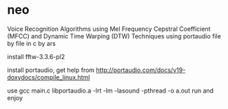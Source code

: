 # neo
Voice Recognition Algorithms using Mel Frequency Cepstral Coefficient (MFCC) and Dynamic Time Warping (DTW) Techniques
using portaudio file by file in c by ars

install fftw-3.3.6-pl2 

install portaudio, get help from http://portaudio.com/docs/v19-doxydocs/compile_linux.html

use gcc main.c libportaudio.a -lrt -lm -lasound -pthread -o a.out
run and enjoy

